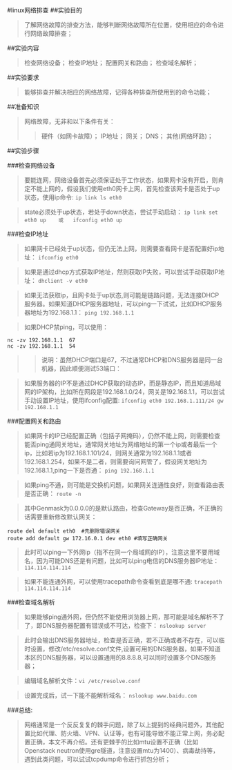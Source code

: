 #linux网络排查
##实验目的
>了解网络故障的排查方法，能够判断网络故障所在位置，使用相应的命令进行网络故障排查；

##实验内容
>检查网络设备；
>检查IP地址；
>配置网关和路由；
>检查域名解析；


##实验要求
>能够排查并解决相应的网络故障，记得各种排查所使用到的命令功能；

##准备知识
>网络故障，无非和以下条件有关：
>>硬件（如网卡故障）；
>>IP地址；
>>网关；
>>DNS；
>其他(网络环路)；

##实验步骤

###检查网络设备
>要能连网，网络设备首先必须保证处于工作状态，如果网卡没有开启，则肯定不能上网的，假设我们使用eth0网卡上网，首先检查该网卡是否处于up状态，使用ip命令:	
`ip link ls eth0`

>state必须处于up状态，若处于down状态，尝试手动启动：
`ip link set eth0 up	或	ifconfig eth0 up`

###检查IP地址
>如果网卡已经处于up状态，但仍无法上网，则需要查看网卡是否配置好ip地址：
`ifconfig eth0	`

>如果是通过dhcp方式获取IP地址，然则获取IP失败，可以尝试手动获取IP地址：
`dhclient -v eth0`

>如果无法获取ip，且网卡处于up状态,则可能是链路问题，无法连接DHCP服务器。如果知道DHCP服务器地址，可以ping一下试试，比如DHCP服务器地址为192.168.1.1：
`ping 192.168.1.1`

>如果DHCP禁ping，可以使用：
```
nc -zv 192.168.1.1	67
nc -zv 192.168.1.1	54
```

>>说明：虽然DHCP端口是67，不过通常DHCP和DNS服务器是同一台机器，因此顺便测试53端口：

>如果服务器的IP不是通过DHCP获取的动态IP，而是静态IP，而且知道局域网的IP架构，比如所在网段是192.168.1.0/24，网关是192.168.1.1，可以尝试手动设置IP地址，使用ifconfig配置:
`ifconfig eth0 192.168.1.111/24 gw 192.168.1.1`

###配置网关和路由
>如果网卡的IP已经配置正确（包括子网掩码），仍然不能上网，则需要检查能否ping通网关地址，通常网关地址为网络地址的第一个ip或者最后一个ip，比如若ip为192.168.1.101/24，则网关通常为192.168.1.1或者192.168.1.254，如果不是二者，则需要询问网管了，假设网关地址为192.168.1.1,ping一下是否通：
`ping 192.168.1.1`

>如果ping不通，则可能是交换机问题，如果网关连通性良好，则查看路由表是否正确：
`route -n`	

>其中Genmask为0.0.0.0的是默认路由，检查Gateway是否正确，不正确的话需要重新修改默认网关：
```
route del default eth0	#先删除错误网关
route add default gw 172.16.0.1 dev eth0 #填写正确网关
```

>此时可以ping一下外网ip（指不在同一个局域网的IP），注意这里不要用域名，因为可能DNS还是有问题，比如可以ping电信的DNS服务器IP地址：`114.114.114.114`

>如果不能连通外网，可以使用tracepath命令查看到底是哪不通:
`tracepath 114.114.114.114`


###检查域名解析
>如果能够ping通外网，但仍然不能使用浏览器上网，那可能是域名解析不了了，即DNS服务器配置有错误或不可达，检查下：
`nslookup server`

>此时会输出DNS服务器地址，检查是否正确，若不正确或者不存在，可以临时设置，修改/etc/resolve.conf文件,设置可用的DNS服务器，如果不知道本区的DNS服务器，可以设置通用的8.8.8.8,可以同时设置多个DNS服务器；

>编辑域名解析文件：`vi /etc/resolve.conf`

>设置完成后，试一下能不能解析域名：
`nslookup www.baidu.com`

###总结:
>网络通常是一个反反复复的棘手问题，除了以上提到的经典问题外，其他配置比如代理、防火墙、VPN、认证等，也有可能导致不能正常上网，务必配置正确，本文不再介绍。还有更棘手的比如mtu设置不正确（比如Openstack neutron使用gre隧道，注意设置mtu为1400）、病毒劫持等，遇到此类问题，可以试试tcpdump命令进行抓包分析；
